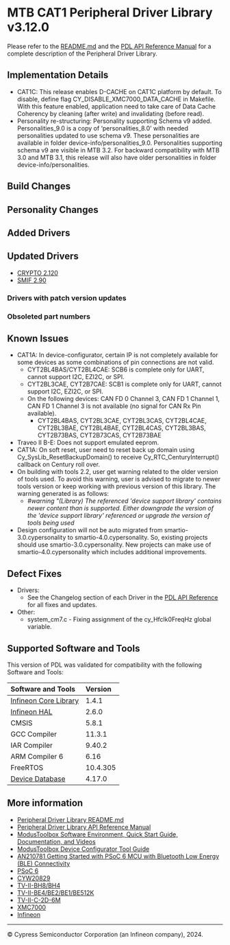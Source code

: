 # MTB CAT1 Peripheral Driver Library v3.12.0

Please refer to the [README.md](./README.md) and the
[PDL API Reference Manual](https://infineon.github.io/mtb-pdl-cat1/pdl_api_reference_manual/html/index.html)
for a complete description of the Peripheral Driver Library.


## Implementation Details
* CAT1C: This release enables D-CACHE on CAT1C platform by default. To disable, define flag CY_DISABLE_XMC7000_DATA_CACHE
         in Makefile. With this feature enabled, application need to take care of Data Cache Coherency by cleaning (after write) and invalidating (before read).
* Personality re-structuring: Personality supporting Schema v9 added. Personalities_9.0 is a copy of ‘personalities_8.0’ with 
                              needed personalities updated to use schema v9. These personalities are available in folder device-info/personalities_9.0. Personalities supporting schema v9 are visible in MTB 3.2. For backward compatibility with MTB 3.0 and MTB 3.1, this release will also have older personalities in folder device-info/personalities.


## Build Changes

## Personality Changes

## Added Drivers

## Updated Drivers
* [CRYPTO 2.120](https://infineon.github.io/mtb-pdl-cat1/pdl_api_reference_manual/html/group__group__crypto.html)
* [SMIF 2.90](https://infineon.github.io/mtb-pdl-cat1/pdl_api_reference_manual/html/group__group__smif.html)

### Drivers with patch version updates


### Obsoleted part numbers


## Known Issues
* CAT1A: In device-configurator, certain IP is not completely available for some devices as some combinations of pin connections are not valid.
  * CYT2BL4BAS/CYT2BL4CAE: SCB6 is complete only for UART, cannot support I2C, EZI2C, or SPI.
  * CYT2BL3CAE, CYT2B7CAE: SCB1 is complete only for UART, cannot support I2C, EZI2C, or SPI.
  * On the following devices: CAN FD 0 Channel 3, CAN FD 1 Channel 1, CAN FD 1 Channel 3 is not available (no signal for CAN Rx Pin available).
    * CYT2BL4BAS, CYT2BL3CAE, CYT2BL3CAS, CYT2BL4CAE, CYT2BL3BAE, CYT2BL4BAE, CYT2BL4CAS, CYT2BL3BAS, CYT2B73BAS, CYT2B73CAS, CYT2B73BAE
* Traveo II B-E: Does not support emulated eeprom.
* CAT1A: On soft reset, user need to reset back up domain using Cy_SysLib_ResetBackupDomain() to receive Cy_RTC_CenturyInterrupt() callback on Century roll over.
* On building with tools 2.2, user get warning related to the older version of tools used. To avoid this warning, user is advised to migrate to newer tools version or keep working with previous version of this library.  The warning generated is as follows:
  * _#warning "(Library) The referenced 'device support library' contains newer content than is supported. Either downgrade the version of the 'device support library' referenced or upgrade the version of tools being used_
* Design configuration will not be auto migrated from smartio-3.0.cypersonality to smartio-4.0.cypersonality. So, existing projects should use smartio-3.0.cypersonality. New projects can make use of smartio-4.0.cypersonality which includes additional improvements.


## Defect Fixes

* Drivers:
  * See the Changelog section of each Driver in the [PDL API Reference](https://infineon.github.io/mtb-pdl-cat1/pdl_api_reference_manual/html/modules.html) for all fixes and updates.
* Other:
  * system_cm7.c - Fixing assignment of the cy_Hfclk0FreqHz global variable.

## Supported Software and Tools

This version of PDL was validated for compatibility with the following Software and Tools:

| Software and Tools                                                            | Version      |
| :---                                                                          | :----        |
| [Infineon Core Library](https://github.com/Infineon/core-lib)                 | 1.4.1        |
| [Infineon HAL](https://github.com/Infineon/mtb-hal-cat1)                      | 2.6.0        |
| CMSIS                                                                         | 5.8.1        |
| GCC Compiler                                                                  | 11.3.1       |
| IAR Compiler                                                                  | 9.40.2       |
| ARM Compiler 6                                                                | 6.16         |
| FreeRTOS                                                                      | 10.4.305     |
| [Device Database](https://github.com/Infineon/device-db)                      | 4.17.0       |

## More information

* [Peripheral Driver Library README.md](./README.md)
* [Peripheral Driver Library API Reference Manual](https://infineon.github.io/mtb-pdl-cat1/pdl_api_reference_manual/html/index.html)
* [ModusToolbox Software Environment, Quick Start Guide, Documentation, and Videos](https://www.infineon.com/cms/en/design-support/tools/sdk/modustoolbox-software/)
* [ModusToolbox Device Configurator Tool Guide](https://www.infineon.com/dgdl/Infineon-ModusToolbox_Device_Configurator_Guide_4-UserManual-v01_00-EN.pdf?fileId=8ac78c8c7d718a49017d99ab297631cb)
* [AN210781 Getting Started with PSoC 6 MCU with Bluetooth Low Energy (BLE) Connectivity](https://www.infineon.com/dgdl/Infineon-AN210781_Getting_Started_with_PSoC_6_MCU_with_Bluetooth_Low_Energy_(BLE)_Connectivity_on_PSoC_Creator-ApplicationNotes-v05_00-EN.pdf?fileId=8ac78c8c7cdc391c017d0d311f536528)
* [PSoC 6](https://www.infineon.com/cms/en/product/microcontroller/32-bit-psoc-arm-cortex-microcontroller/psoc-6-32-bit-arm-cortex-m4-mcu/)
* [CYW20829](https://www.infineon.com/cms/en/product/promopages/airoc20829)
* [TV-II-BH8/BH4](https://www.infineon.com/cms/en/product/microcontroller/32-bit-traveo-t2g-arm-cortex-microcontroller/)
* [TV-II-BE4/BE2/BE1/BE512K](https://www.infineon.com/cms/en/product/microcontroller/32-bit-traveo-t2g-arm-cortex-microcontroller/)
* [TV-II-C-2D-6M](https://www.infineon.com/cms/en/product/microcontroller/32-bit-traveo-t2g-arm-cortex-microcontroller/32-bit-traveo-t2g-arm-cortex-for-cluster/)
* [XMC7000](https://www.infineon.com/cms/en/product/microcontroller/32-bit-industrial-microcontroller-based-on-arm-cortex-m/32-bit-xmc7000-industrial-microcontroller-arm-cortex-m7/)
* [Infineon](http://www.infineon.com)


---
© Cypress Semiconductor Corporation (an Infineon company), 2024.
